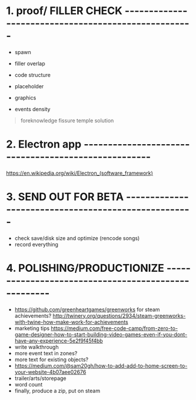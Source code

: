 
# 1. proof/ FILLER CHECK  ----------------------------------------------------

- spawn
- filler overlap
- code structure

- placeholder
- graphics
- events density

> foreknowledge
> fissure temple solution




# 2. Electron app ----------------------------------------------------
https://en.wikipedia.org/wiki/Electron_(software_framework)

# 3. SEND OUT FOR BETA  ----------------------------------------------------
- check save/disk size and optimize (rencode songs)
- record everything

# 4. POLISHING/PRODUCTIONIZE  ----------------------------------------------------
- https://github.com/greenheartgames/greenworks for steam achievements? http://twinery.org/questions/2934/steam-greenworks-with-twine-how-make-work-for-achievements
- marketing tips https://medium.com/free-code-camp/from-zero-to-game-designer-how-to-start-building-video-games-even-if-you-dont-have-any-experience-5e2f9f45f4bb
- write walkthrough
- more event text in zones?
- more text for existing objects?
- https://medium.com/@sam20gh/how-to-add-add-to-home-screen-to-your-website-4b07aee02676
- trailer/arts/storepage
- word count
- finally, produce a zip, put on steam
